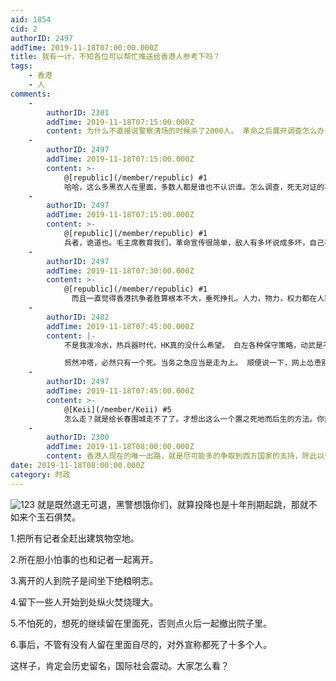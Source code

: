 ```yaml
---
aid: 1854
cid: 2
authorID: 2497
addTime: 2019-11-18T07:00:00.000Z
title: 我有一计，不知各位可以帮忙推送给香港人参考下吗？
tags:
    - 香港
    - 人
comments:
    -
        authorID: 2301
        addTime: 2019-11-18T07:15:00.000Z
        content: 为什么不直接说警察清场的时候杀了2000人。 革命之后展开调查怎么办？和中共一样继续撒谎打压事实编下去吗。
    -
        authorID: 2497
        addTime: 2019-11-18T07:15:00.000Z
        content: >-
            @[republic](/member/republic) #1
            哈哈，这么多黑衣人在里面，多数人都是谁也不认识谁。怎么调查，死无对证的事情。
    -
        authorID: 2497
        addTime: 2019-11-18T07:15:00.000Z
        content: >-
            @[republic](/member/republic) #1
            兵者，诡道也。毛主席教育我们，革命宣传很简单，敌人有多坏说成多坏，自己有多好说多好。
    -
        authorID: 2497
        addTime: 2019-11-18T07:30:00.000Z
        content: >-
            @[republic](/member/republic) #1
            　而且一直觉得香港抗争者胜算根本不大，垂死挣扎。人力，物力，权力都在人家手里，人家开局一手同花顺，这牌怎么打。
    -
        authorID: 2482
        addTime: 2019-11-18T07:45:00.000Z
        content: |-
            不是我泼冷水，热兵器时代，HK真的没什么希望。 白左各种保守策略，动武是不可能动武的。 没有西方列强的帮助，HK完全没有胜算。

            贸然冲塔，必然只有一个死。当务之急应当是走为上。 顺便说一下，网上怂恿别人去送死是要折寿的。
    -
        authorID: 2497
        addTime: 2019-11-18T07:45:00.000Z
        content: >-
            @[Keii](/member/Keii) #5
            怎么走？就是给长春围城走不了了。才想出这么一个置之死地而后生的方法。你想啊，你焚烧理大，消防肯定要进来，到时场面肯定很乱，黑警进场，全员便装坐在院落里凭他们捉。街坊装到时全告暴动的机会也不大呀，律师会帮忙把刑期打成到最低。反正冲出去是死路一条，冲了三次，给捉了三批，捉到的肯定是告暴动，留在院子里让他们进来捉的不一定告得入，本身是理大学生留在理大的更大机会脱罪。
    -
        authorID: 2300
        addTime: 2019-11-18T08:00:00.000Z
        content: 香港人现在的唯一出路，就是尽可能多的争取到西方国家的支持，除此以外，面对穷凶极恶的共匪，其他任何手段都行不通。
date: 2019-11-18T08:00:00.000Z
category: 时政
---
```


![123](https://i.pinimg.com/564x/2a/79/63/2a79636a8f3f8f39ffac6b503c84b55f.jpg) 就是既然退无可退，黑警想饿你们，就算投降也是十年刑期起跳，那就不如来个玉石俱焚。

1.把所有记者全赶出建筑物空地。

2.所在胆小怕事的也和记者一起离开。

3.离开的人到院子是间坐下绝粮明志。

4.留下一些人开始到处纵火焚烧理大。

5.不怕死的，想死的继续留在里面死，否则点火后一起撤出院子里。

6.事后，不管有没有人留在里面自尽的，对外宣称都死了十多个人。

这样子，肯定会历史留名，国际社会震动。大家怎么看？

